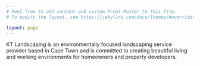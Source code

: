 ```yaml
---
# Feel free to add content and custom Front Matter to this file.
# To modify the layout, see https://jekyllrb.com/docs/themes/#overriding-theme-defaults

layout: page
---
```


KT Landscaping is an environmentally focused landscaping service provider based in Cape Town and is committed to creating beautiful living and working environments for homeowners and property developers.
